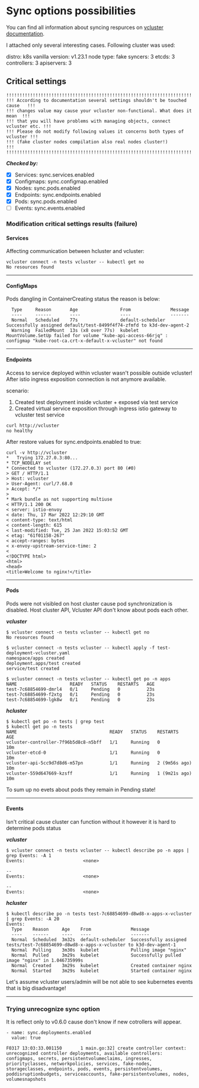 # Sync options possibilities
You can find all information about syncing respurces on [vcluster documentation](https://www.vcluster.com/docs/architecture/synced-resources).


I attached only several interesting cases. Following cluster was used:

distro:      k8s vanilla
version:     v1.23.1
node type:   fake
syncers:     3
etcds:       3
controllers: 3
apiservers:  3

## Critical settings
```
!!!!!!!!!!!!!!!!!!!!!!!!!!!!!!!!!!!!!!!!!!!!!!!!!!!!!!!!!!!!!!!!!!!!!!!!!!!!!!!!
!!! According to documentation several settings shouldn't be touched cause   !!!
!!! changes value may cause your vcluster non-functional. What does it mean  !!!
!!! that you will have problems with managing objects, connect vcluster etc. !!!
!!! Please do not modify following values it concerns both types of vcluster !!!
!!! (fake cluster nodes compilation also real nodes cluster!)		     !!!
!!!!!!!!!!!!!!!!!!!!!!!!!!!!!!!!!!!!!!!!!!!!!!!!!!!!!!!!!!!!!!!!!!!!!!!!!!!!!!!!
```

***Checked by:***
- [X] Services:   sync.services.enabled 
- [X] Configmaps: sync.configmap.enabled
- [X] Nodes:      sync.pods.enabled
- [X] Endpoints:  sync.endpoints.enabled
- [X] Pods:       sync.pods.enabled
- [ ] Events:     sync.events.enabled

### Modification critical settings results (failure)

#### Services
Affecting communication between hcluster and vcluster:

```
vcluster connect -n tests vcluster -- kubectl get no
No resources found
```

---

#### ConfigMaps
Pods dangling in ContainerCreating status the reason is below:

```
  Type     Reason       Age                From               Message
  ----     ------       ----               ----               -------
  Normal   Scheduled    77s                default-scheduler  Successfully assigned default/test-8499f4f74-zfmfd to k3d-dev-agent-2
  Warning  FailedMount  13s (x8 over 77s)  kubelet            MountVolume.SetUp failed for volume "kube-api-access-66rjq" : configmap "kube-root-ca.crt-x-default-x-vcluster" not found
```

---

#### Endpoints
Access to service deployed within vcluster wasn't possible outside vcluster!
After istio ingress exposition connection is not anymore available.

scenario: 

1. Created test deployment inside vcluster + exposed via test service
2. Created virtual service exposition through ingress istio gateway to vcluster test service


```
curl http://vcluster
no healthy
```

After restore values for sync.endpoints.enabled to true:

```
curl -v http://vcluster
*   Trying 172.27.0.3:80...
* TCP_NODELAY set
* Connected to vcluster (172.27.0.3) port 80 (#0)
> GET / HTTP/1.1
> Host: vcluster
> User-Agent: curl/7.68.0
> Accept: */*
>
* Mark bundle as not supporting multiuse
< HTTP/1.1 200 OK
< server: istio-envoy
< date: Thu, 17 Mar 2022 12:29:10 GMT
< content-type: text/html
< content-length: 615
< last-modified: Tue, 25 Jan 2022 15:03:52 GMT
< etag: "61f01158-267"
< accept-ranges: bytes
< x-envoy-upstream-service-time: 2
<
<!DOCTYPE html>
<html>
<head>
<title>Welcome to nginx!</title>
```
---

#### Pods
Pods were not visibled on host cluster cause pod synchronization is disabled.
Host cluster API, Vcluster API don't know about pods each other.


***vcluster***
```
$ vcluster connect -n tests vcluster -- kubectl get no
No resources found

$ vcluster connect -n tests vcluster -- kubectl apply -f test-deployment-vcluster.yaml
namespace/apps created
deployment.apps/test created
service/test created

$ vcluster connect -n tests vcluster -- kubectl get po -n apps
NAME                    READY   STATUS    RESTARTS   AGE
test-7c68854699-dmrl4   0/1     Pending   0          23s
test-7c68854699-f2xtg   0/1     Pending   0          23s
test-7c68854699-lgk8w   0/1     Pending   0          23s
```

***hcluster***
```
$ kubectl get po -n tests | grep test
$ kubectl get po -n tests
NAME                                   READY   STATUS    RESTARTS        AGE
vcluster-controller-7f96b5d8c8-n5bff   1/1     Running   0               10m
vcluster-etcd-0                        1/1     Running   0               10m
vcluster-api-5cc9d7d8d6-m57pn          1/1     Running   2 (9m56s ago)   10m
vcluster-559d647669-kzsff              1/1     Running   1 (9m21s ago)   10m
```
To sum up no evets about pods they remain in Pending state!

---

#### Events
Isn't critical cause cluster can function without it however it is hard to determine
pods status

***vcluster***
```
$ vcluster connect -n tests vcluster -- kubectl describe po -n apps | grep Events: -A 1
Events:                      <none>

--
Events:                      <none>

--
Events:                      <none>
```

***hcluster***
```
$ kubectl describe po -n tests test-7c68854699-d8wd8-x-apps-x-vcluster | grep Events: -A 20
Events:
  Type    Reason     Age    From               Message
  ----    ------     ----   ----               -------
  Normal  Scheduled  3m32s  default-scheduler  Successfully assigned tests/test-7c68854699-d8wd8-x-apps-x-vcluster to k3d-dev-agent-1
  Normal  Pulling    3m30s  kubelet            Pulling image "nginx"
  Normal  Pulled     3m29s  kubelet            Successfully pulled image "nginx" in 1.046735999s
  Normal  Created    3m29s  kubelet            Created container nginx
  Normal  Started    3m29s  kubelet            Started container nginx
```

Let's assume vcluster users/admin will be not able to see kubernetes events that is big
disadvantage!


---

### Trying unrecognize sync option
It is reflect only to v0.6.0 cause don't know if new cotrollers will appear.

```
- name: sync.deployments.enabled
  value: true
```

```
F0317 13:03:33.001150       1 main.go:32] create controller context: unrecognized controller deployments, available controllers: configmaps, secrets, persistentvolumeclaims, ingresses, priorityclasses, networkpolicies, services, fake-nodes, storageclasses, endpoints, pods, events, persistentvolumes, poddisruptionbudgets, serviceaccounts, fake-persistentvolumes, nodes, volumesnapshots
```

<!--
**Real** - giving impression that user is operating on real cluster:

sets of values:

```
sync:
  # resources
  services:
    enabled: true
  configmaps:
    enabled: true
  secrets:
    enabled: true
  endpoints:
    enabled: true
  pods:
    enabled: true
  events:
    enabled: true
  persistentvolumeclaims:
    enabled: true
  ingresses:
    enabled: true

  # nodes
  fake-nodes:
    enabled: true 
  fake-persistentvolumes:
    enabled: true 

  # main
  nodes:
    enabled: true
    syncAllNodes: true
    nodeSelector: ""
    syncNodeChanges: false
  
  # storage, network & hpa
  persistentvolumes:
    enabled: false
  storageclasses:
    enabled: false
  priorityclasses:
    enabled: false
  networkpolicies:
    enabled: false
  volumesnapshots:
    enabled: false
  poddisruptionbudgets:
    enabled: false
```
Assume user has access and see nodes also (kubectl get no command will show nodes list)

```

```

---

**Closed in black box** - giving impression that user has very cutted and limited

```
sync:
  # resources
  services:
    enabled: true
  configmaps:
    enabled: true
  secrets:
    enabled: true
  endpoints:
    enabled: true
  pods:
    enabled: true
  events:
    enabled: true
  persistentvolumeclaims:
    enabled: true
  ingresses:
    enabled: false

  # nodes
  fake-nodes:
    enabled: false 
  fake-persistentvolumes:
    enabled: false 

  # main
  nodes:
    enabled: false
    syncAllNodes: false
    nodeSelector: ""
    syncNodeChanges: false
  
  # storage, network & hpa
  persistentvolumes:
    enabled: false
  storageclasses:
    enabled: false
  priorityclasses:
    enabled: false
  networkpolicies:
    enabled: false
  volumesnapshots:
    enabled: false
  poddisruptionbudgets:
    enabled: false
```

Cluster is really limited cluster nodes are invisible:

```
$ kubectl get no -o wide
No resources found
```

I came a cross issue when I tried to list newly created pods:

```
NAME                        READY   STATUS    RESTARTS   AGE
pod/test-7c68854699-x85z8   0/1     Pending   0          21s
pod/test-7c68854699-8fczs   0/1     Pending   0          21s
pod/test-7c68854699-44zn2   0/1     Pending   0          21s
```

`Showing up Pending state, it looks me to bug. The reason of pending state is that
pods status is exposing to the cluster by nodes and nodes are not visible!`
-->
